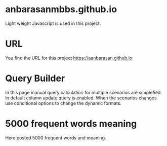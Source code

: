 # anbarasanmbbs.github.io

  Light weight Javascript is used in this project. 

# URL
 
  You find the URL for this project
      https://aanbarasan.github.io


# Query Builder

   In this page manual query calculation for multiple scenarios are simplefied. In default column update query is enabled. When the scenarios changes use conditional options to change the dynamic formats. 

# 5000 frequent words meaning

 Here posted 5000 frequent words and meaning.
